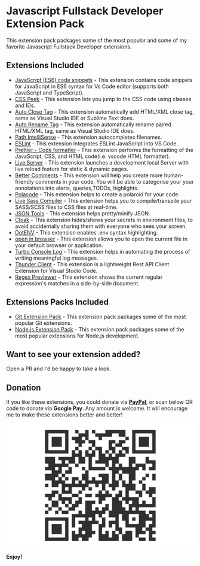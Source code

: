# Javascript Fullstack Developer Extension Pack
This extension pack packages some of the most popular and some of my favorite Javascript Fullstack Developer extensions.

## Extensions Included

* [JavaScript (ES6) code snippets](https://marketplace.visualstudio.com/items?itemName=xabikos.JavaScriptSnippets) - This extension contains code snippets for JavaScript in ES6 syntax for Vs Code editor (supports both JavaScript and TypeScript).
* [CSS Peek](https://marketplace.visualstudio.com/items?itemName=pranaygp.vscode-css-peek) - This extension lets you jump to the CSS code using classes and IDs.
* [Auto Close Tag](https://marketplace.visualstudio.com/items?itemName=formulahendry.auto-close-tag) - This extension automatically add HTML/XML close tag, same as Visual Studio IDE or Sublime Text does.
* [Auto Rename Tag](https://marketplace.visualstudio.com/items?itemName=formulahendry.auto-rename-tag) - This extension automatically rename paired HTML/XML tag, same as Visual Studio IDE does.
* [Path IntelliSense](https://marketplace.visualstudio.com/items?itemName=christian-kohler.path-intellisense) - This extension autocompletes filenames.
* [ESLint](https://marketplace.visualstudio.com/items?itemName=dbaeumer.vscode-eslint) - This extension integrates ESLint JavaScript into VS Code.
* [Prettier - Code formatter](https://marketplace.visualstudio.com/items?itemName=esbenp.prettier-vscode) - This extension performs the formatting of the JavaScript, CSS, and HTML code(i.e. vscode HTML formatter).
* [Live Server](https://marketplace.visualstudio.com/items?itemName=ritwickdey.LiveServer) - This extension launches a development local Server with live reload feature for static & dynamic pages.
* [Better Comments](https://marketplace.visualstudio.com/items?itemName=aaron-bond.better-comments) - This extension will help you create more human-friendly comments in your code. You will be able to categorise your  your annotations into alerts, queries,TODOs, highlights.
* [Polacode](https://marketplace.visualstudio.com/items?itemName=pnp.polacode) - This extension helps to create a polaroid for your code.
* [Live Sass Compiler](https://marketplace.visualstudio.com/items?itemName=glenn2223.live-sass) - This extension helps you to compile/transpile your SASS/SCSS files to CSS files at real-time.
* [JSON Tools](https://marketplace.visualstudio.com/items?itemName=eriklynd.json-tools) - This extension helps pretty/minify JSON.
* [Cloak](https://marketplace.visualstudio.com/items?itemName=johnpapa.vscode-cloak) - This extension hides/shows your secrets in environment files, to avoid accidentally sharing them with everyone who sees your screen.
* [DotENV](https://marketplace.visualstudio.com/items?itemName=mikestead.dotenv) - This extension enables .env syntax highlighting.
* [open in browser](https://marketplace.visualstudio.com/items?itemName=techer.open-in-browser) - This extension allows you to open the current file in your default browser or application.
* [Turbo Console Log](https://marketplace.visualstudio.com/items?itemName=ChakrounAnas.turbo-console-log) - This extension helps in automating the process of writing meaningful log messages.
* [Thunder Client](https://marketplace.visualstudio.com/items?itemName=rangav.vscode-thunder-client) - This extension is a lightweight Rest API Client Extension for Visual Studio Code.
* [Regex Previewer](https://marketplace.visualstudio.com/items?itemName=chrmarti.regex) - This extension shows the current regular expression's matches in a side-by-side document. 


## Extensions Packs Included
* [Git Extension Pack](https://marketplace.visualstudio.com/items?itemName=donjayamanne.git-extension-pack) - This extension pack packages some of the most popular Git extensions.
* [Node.js Extension Pack](https://marketplace.visualstudio.com/items?itemName=waderyan.nodejs-extension-pack) - This extension pack packages some of the most popular extensions for Node.js development.




## Want to see your extension added?

Open a PR and I'd be happy to take a look.

## Donation

If you like these extensions, you could donate via **[PayPal](https://www.paypal.com/paypalme/demystifyingjs)**, or scan below QR code to donate via **Google Pay**. Any amount is welcome. It will encourage me to make these extensions better and better!

![Gpay](images/gpay.jpeg)

**Enjoy!**
